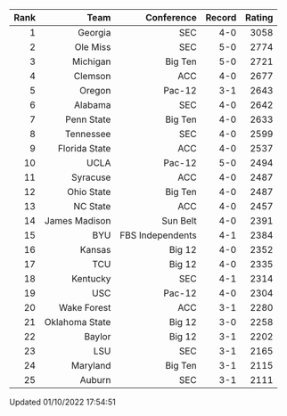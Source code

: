 | Rank  | Team                 | Conference           | Record   | Rating |
| ---:  | ---:                 | ---:                 | ---:     | ---:   |
| 1     | Georgia              | SEC                  | 4-0      | 3058   |
| 2     | Ole Miss             | SEC                  | 5-0      | 2774   |
| 3     | Michigan             | Big Ten              | 5-0      | 2721   |
| 4     | Clemson              | ACC                  | 4-0      | 2677   |
| 5     | Oregon               | Pac-12               | 3-1      | 2643   |
| 6     | Alabama              | SEC                  | 4-0      | 2642   |
| 7     | Penn State           | Big Ten              | 4-0      | 2633   |
| 8     | Tennessee            | SEC                  | 4-0      | 2599   |
| 9     | Florida State        | ACC                  | 4-0      | 2537   |
| 10    | UCLA                 | Pac-12               | 5-0      | 2494   |
| 11    | Syracuse             | ACC                  | 4-0      | 2487   |
| 12    | Ohio State           | Big Ten              | 4-0      | 2487   |
| 13    | NC State             | ACC                  | 4-0      | 2457   |
| 14    | James Madison        | Sun Belt             | 4-0      | 2391   |
| 15    | BYU                  | FBS Independents     | 4-1      | 2384   |
| 16    | Kansas               | Big 12               | 4-0      | 2352   |
| 17    | TCU                  | Big 12               | 4-0      | 2335   |
| 18    | Kentucky             | SEC                  | 4-1      | 2314   |
| 19    | USC                  | Pac-12               | 4-0      | 2304   |
| 20    | Wake Forest          | ACC                  | 3-1      | 2280   |
| 21    | Oklahoma State       | Big 12               | 3-0      | 2258   |
| 22    | Baylor               | Big 12               | 3-1      | 2202   |
| 23    | LSU                  | SEC                  | 3-1      | 2165   |
| 24    | Maryland             | Big Ten              | 3-1      | 2115   |
| 25    | Auburn               | SEC                  | 3-1      | 2111   |
Updated 01/10/2022 17:54:51
